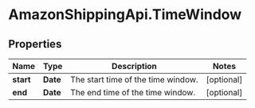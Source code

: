 # AmazonShippingApi.TimeWindow

## Properties
Name | Type | Description | Notes
------------ | ------------- | ------------- | -------------
**start** | **Date** | The start time of the time window. | [optional] 
**end** | **Date** | The end time of the time window. | [optional] 



